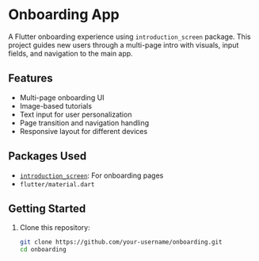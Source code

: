 # Onboarding App

A Flutter onboarding experience using `introduction_screen` package. This project guides new users through a multi-page intro with visuals, input fields, and navigation to the main app.

## Features

- Multi-page onboarding UI
- Image-based tutorials
- Text input for user personalization
- Page transition and navigation handling
- Responsive layout for different devices

## Packages Used

- [`introduction_screen`](https://pub.dev/packages/introduction_screen): For onboarding pages
- `flutter/material.dart`

## Getting Started

1. Clone this repository:
   ```bash
   git clone https://github.com/your-username/onboarding.git
   cd onboarding
